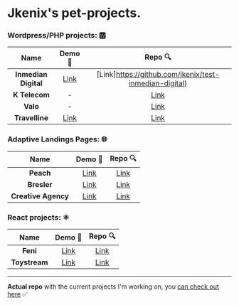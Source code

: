# Jkenix's pet-projects. 

### Wordpress/PHP projects:  🆆  

|Name|Demo 🔗|Repo 🔍|
|:------------------:|:------:|:------:|
|**Inmedian Digital**|[Link](-)|[Link]https://github.com/jkenix/test-inmedian-digital)|
|**K Telecom**|-|[Link](https://github.com/jkenix/test-k-telecom)|
|**Valo**|-|[Link](https://github.com/jkenix/test-valo)|
|**Travelline**|[Link](https://fastidious-dodol-e6b19f.netlify.app/)|[Link](https://github.com/jkenix/test-travelline)|

### Adaptive Landings Pages: 🌐  

|Name|Demo 🔗|Repo 🔍|
|:------------------:|:------:|:------:|
|**Peach**|[Link](https://dainty-sherbet-ab0d4f.netlify.app/)|[Link](https://github.com/jkenix/test-peach)|
|**Bresler**|[Link](https://dashing-stardust-0858f3.netlify.app/)|[Link](https://github.com/jkenix/test-bresler)|
|**Creative Agency**|[Link](https://creative-agencyyyy.netlify.app/)|[Link](https://github.com/jkenix/jkenix-projects/tree/creative-agency)|

### React projects: ⚛️  

|Name|Demo 🔗|Repo 🔍|
|:------------------:|:------:|:------:|
|**Feni**|[Link](https://feni-studio.netlify.app/)|[Link](https://github.com/jkenix/jkenix-project/tree/feni-website)|
|**Toystream**|[Link](https://toystream-team.netlify.app/)|[Link](https://github.com/jkenix/jkenix.github.io/tree/toystream) |

---

**Actual repo** with the current projects I'm working on, you [can check out here](https://github.com/jkenix/jkenix-projects) ✅ 

